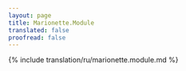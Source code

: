 ```yaml
---
layout: page
title: Marionette.Module
translated: false
proofread: false
---
```


{% include translation/ru/marionette.module.md %}
